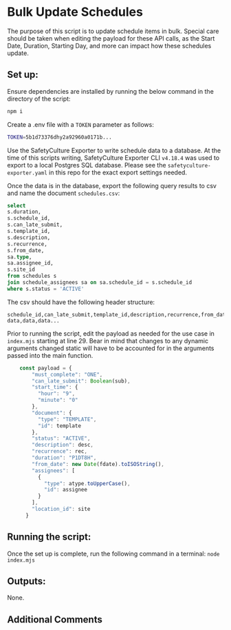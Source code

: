 # Bulk Update Schedules

The purpose of this script is to update schedule items in bulk. Special care should be taken when editing the payload for these API calls, as the Start Date, Duration, Starting Day, and more can impact how these schedules update.

## Set up:

Ensure dependencies are installed by running the below command in the directory of the script:
```bash
npm i
```

Create a .env file with a `TOKEN` parameter as follows:
```bash
TOKEN=5b1d73376dhy2a92960a0171b...
```

Use the SafetyCulture Exporter to write schedule data to a database. At the time of this scripts writing, SafetyCulture Exporter CLI `v4.18.4` was used to export to a local Postgres SQL database. Please see the `safetyculture-exporter.yaml` in this repo for the exact export settings needed.

Once the data is in the database, export the following query results to csv and name the document `schedules.csv`:
```sql
select
s.duration,
s.schedule_id,
s.can_late_submit,
s.template_id,
s.description,
s.recurrence,
s.from_date,
sa.type,
sa.assignee_id,
s.site_id
from schedules s
join schedule_assignees sa on sa.schedule_id = s.schedule_id
where s.status = 'ACTIVE'
```

The csv should have the following header structure:
```csv
schedule_id,can_late_submit,template_id,description,recurrence,from_date,type,assignee_id,site_id
data,data,data...
```

Prior to running the script, edit the payload as needed for the use case in `index.mjs` starting at line 29. Bear in mind that changes to any dynamic arguments changed static will have to be accounted for in the arguments passed into the main function.
```js
    const payload = {
        "must_complete": "ONE",
        "can_late_submit": Boolean(sub),
        "start_time": {
          "hour": "9",
          "minute": "0"
        },
        "document": {
          "type": "TEMPLATE",
          "id": template
        },
        "status": "ACTIVE",
        "description": desc,
        "recurrence": rec,
        "duration": "P1DT8H",
        "from_date": new Date(fdate).toISOString(),
        "assignees": [
          {
            "type": atype.toUpperCase(),
            "id": assignee
          }
        ],
        "location_id": site
      }
```


## Running the script:

Once the set up is complete, run the following command in a terminal:
`node index.mjs`

## Outputs:

None.

## Additional Comments
